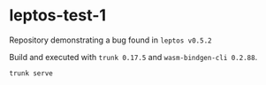 # leptos-test-1

Repository demonstrating a bug found in `leptos v0.5.2`

Build and executed with `trunk 0.17.5` and `wasm-bindgen-cli 0.2.88`.

```bash
trunk serve
```
